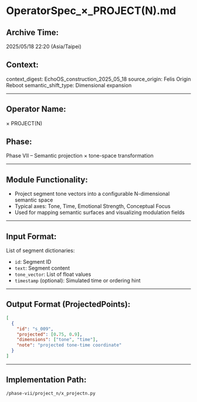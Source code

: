 
# OperatorSpec_×_PROJECT(N).md

## Archive Time:
2025/05/18 22:20 (Asia/Taipei)

## Context:
context_digest: EchoOS_construction_2025_05_18
source_origin: Felis Origin Reboot
semantic_shift_type: Dimensional expansion

---

## Operator Name:
× PROJECT(N)

## Phase:
Phase VII – Semantic projection × tone-space transformation

---

## Module Functionality:

- Project segment tone vectors into a configurable N-dimensional semantic space
- Typical axes: Tone, Time, Emotional Strength, Conceptual Focus
- Used for mapping semantic surfaces and visualizing modulation fields

---

## Input Format:
List of segment dictionaries:
- `id`: Segment ID
- `text`: Segment content
- `tone_vector`: List of float values
- `timestamp` (optional): Simulated time or ordering hint

---

## Output Format (ProjectedPoints):
```json
[
  {
    "id": "s_009",
    "projected": [0.75, 0.9],
    "dimensions": ["tone", "time"],
    "note": "projected tone-time coordinate"
  }
]
```

---

## Implementation Path:
`/phase-vii/project_n/x_projectn.py`
